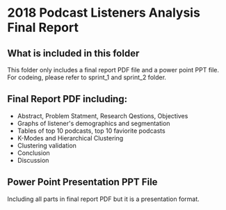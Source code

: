 # 2018 Podcast Listeners Analysis Final Report

## What is included in this folder

This folder only includes a final report PDF file and a power point PPT file. For codeing, please refer to sprint_1 and sprint_2 folder.

## Final Report PDF including:
* Abstract, Problem Statment, Research Qestions, Objectives
* Graphs of listener's demographics and segmentation
* Tables of top 10 podcasts, top 10 faviorite podcasts
* K-Modes and Hierarchical Clustering
* Clustering validation
* Conclusion
* Discussion

## Power Point Presentation PPT File
Including all parts in final report PDF but it is a presentation format.
